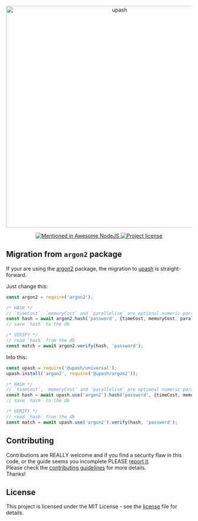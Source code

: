 <p align="center">
  <a href="https://github.com/simonepri/upash">
    <img src="https://github.com/simonepri/upash/raw/master/media/upash.png" alt="upash" width="600"/>
  </a>
</p>
<p align="center">
  <!-- Mentioned - Awesome NodeJS -->
  <a href="https://github.com/sindresorhus/awesome-nodejs#security">
    <img src="https://awesome.re/mentioned-badge.svg" alt="Mentioned in Awesome NodeJS" />
  </a>
  <!-- License - MIT -->
  <a href="https://github.com/simonepri/upash/tree/master/license">
    <img src="https://img.shields.io/github/license/simonepri/upash.svg" alt="Project license" />
  </a>
</p>

## Migration from `argon2` package
If your are using the [argon2][npm:argon2] package, the migration to
[upash][upash] is straight-forward.  

Just change this:

```js
const argon2 = require('argon2');

/* HASH */
// `timeCost`, `memoryCost` and `parallelism` are optional numeric parameters
const hash = await argon2.hash('password', {timeCost, memoryCost, parallelism});
// save `hash` to the db

/* VERIFY */
// read `hash` from the db
const match = await argon2.verify(hash, 'password');
```

Into this:

```js
const upash = require('@upash/universal');
upash.install('argon2', require('@upash/argon2'));

/* HASH */
// `timeCost`, `memoryCost` and `parallelism` are optional numeric parameters
const hash = await upash.use('argon2').hash('password', {timeCost, memoryCost, parallelism});
// save `hash` to the db

/* VERIFY */
// read `hash` from the db
const match = await upash.use('argon2').verify(hash, 'password');
```

## Contributing
Contributions are REALLY welcome and if you find a security flaw in this code,
or the guide seems you incomplete PLEASE [report it][new issue].  
Please check the [contributing guidelines][contributing] for more details.  
Thanks!

## License
This project is licensed under the MIT License - see the [license][license] file for details.

<!-- Links -->
[upash]: https://github.com/simonepri/upash

[new issue]: https://github.com/simonepri/upash-scrypt/issues/new

[license]: https://github.com/simonepri/upash/tree/master/license
[contributing]: https://github.com/simonepri/upash-scrypt/tree/master/.github/contributing.md

[npm:argon2]: https://www.npmjs.com/package/argon2
